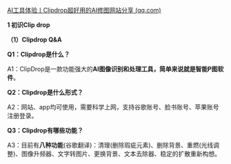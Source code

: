 [AI工具体验丨Clipdrop超好用的AI修图网站分享 (qq.com)](https://mp.weixin.qq.com/s/7lYerCL1LlJ9GUjopz0fgg)

**1 初识Clip
drop**  

**（1）Clipdrop Q&A**

**Q1：Clipdrop是什么？**

A1：ClipDrop是一款功能强大的**AI图像识别和处理工具，**简单来说就是**智能P图软件**。

  

**Q2：Clipdrop是什么形式？**

A2：网站、app均可使用，需要科学上网，支持谷歌账号、脸书账号、苹果账号注册登录。

  

**Q3：Clipdrop有哪些功能？**

A3：目前有**八种功能**(谷歌翻译)：清理(删除瑕疵元素)、删除背景、重燃(光线调整)、图像升频器、文字转图片、更换背景、文本去除器、稳定的扩散重新构想。